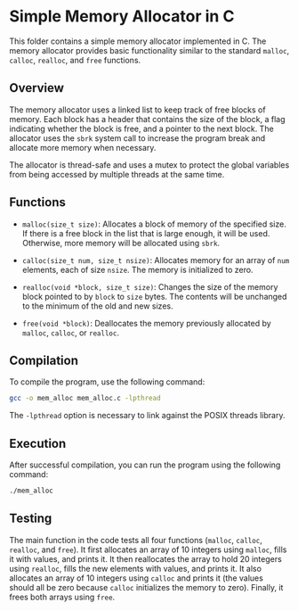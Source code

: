 # Simple Memory Allocator in C

This folder contains a simple memory allocator implemented in C. The memory allocator provides basic functionality similar to the standard `malloc`, `calloc`, `realloc`, and `free` functions.

## Overview

The memory allocator uses a linked list to keep track of free blocks of memory. Each block has a header that contains the size of the block, a flag indicating whether the block is free, and a pointer to the next block. The allocator uses the `sbrk` system call to increase the program break and allocate more memory when necessary.

The allocator is thread-safe and uses a mutex to protect the global variables from being accessed by multiple threads at the same time.

## Functions

- `malloc(size_t size)`: Allocates a block of memory of the specified size. If there is a free block in the list that is large enough, it will be used. Otherwise, more memory will be allocated using `sbrk`.

- `calloc(size_t num, size_t nsize)`: Allocates memory for an array of `num` elements, each of size `nsize`. The memory is initialized to zero.

- `realloc(void *block, size_t size)`: Changes the size of the memory block pointed to by `block` to `size` bytes. The contents will be unchanged to the minimum of the old and new sizes.

- `free(void *block)`: Deallocates the memory previously allocated by `malloc`, `calloc`, or `realloc`.

## Compilation

To compile the program, use the following command:

```bash
gcc -o mem_alloc mem_alloc.c -lpthread
```

The `-lpthread` option is necessary to link against the POSIX threads library.

## Execution

After successful compilation, you can run the program using the following command:

```bash
./mem_alloc
```

## Testing

The main function in the code tests all four functions (`malloc`, `calloc`, `realloc`, and `free`). It first allocates an array of 10 integers using `malloc`, fills it with values, and prints it. It then reallocates the array to hold 20 integers using `realloc`, fills the new elements with values, and prints it. It also allocates an array of 10 integers using `calloc` and prints it (the values should all be zero because `calloc` initializes the memory to zero). Finally, it frees both arrays using `free`.
